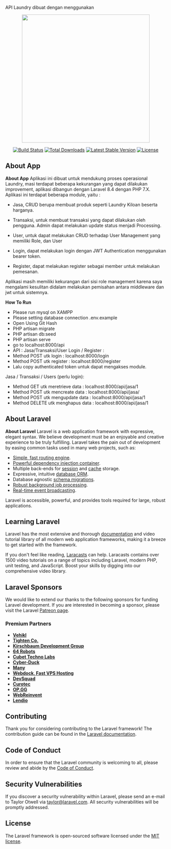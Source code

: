 API Laundry dibuat dengan menggunakan
<p align="center"><a href="https://laravel.com" target="_blank"><img src="https://raw.githubusercontent.com/laravel/art/master/logo-lockup/5%20SVG/2%20CMYK/1%20Full%20Color/laravel-logolockup-cmyk-red.svg" width="400"></a></p>

<p align="center">
<a href="https://travis-ci.org/laravel/framework"><img src="https://travis-ci.org/laravel/framework.svg" alt="Build Status"></a>
<a href="https://packagist.org/packages/laravel/framework"><img src="https://img.shields.io/packagist/dt/laravel/framework" alt="Total Downloads"></a>
<a href="https://packagist.org/packages/laravel/framework"><img src="https://img.shields.io/packagist/v/laravel/framework" alt="Latest Stable Version"></a>
<a href="https://packagist.org/packages/laravel/framework"><img src="https://img.shields.io/packagist/l/laravel/framework" alt="License"></a>
</p>


## About App
<b>About App</b>
Aplikasi ini dibuat untuk mendukung proses operasional Laundry, masi terdapat beberapa kekurangan yang dapat dilakukan improvement, aplikasi dibangun dengan Laravel 8.4 dengan PHP 7.X. Aplikasi ini terdapat beberapa module, yaitu :
- Jasa, CRUD berupa membuat produk seperti Laundry Kiloan beserta harganya.
- Transaksi, untuk membuat transaksi yang dapat dilakukan oleh pengguna. Admin dapat melakukan update status menjadi Processing.
- User, untuk dapat melakukan CRUD terhadap User Management yang memiliki Role, dan User

- Login, dapat melakukan login dengan JWT Authentication menggunakan bearer token.
- Register, dapat melakukan register sebagai member untuk melakukan pemesanan.

Aplikasi masih memiliki kekurangan dari sisi role management karena saya mengalami kesulitan didalam melakukan pemisahan antara middleware dan jwt untuk sistemnya.

<b>How To Run</b>
- Please run mysql on XAMPP
- Please setting database connection .env.example
- Open Using Git Hash
- PHP artisan migrate
- PHP artisan db:seed
- PHP artisan serve
- go to localhost:8000/api
- API : Jasa/Transaksi/User
Login / Register :
- Method POST utk login : localhost:8000/login
- Method POST utk register : localhost:8000/register
- Lalu copy authenticated token untuk dapat mengakses module.

Jasa / Transaksi / Users (perlu login):
- Method GET utk meretrieve data : localhost:8000/api/jasa/1
- Method POST utk mencreate data : localhost:8000/api/jasa/
- Method POST utk mengupdate data : localhost:8000/api/jasa/1
- Method DELETE utk menghapus data : localhost:8000/api/jasa/1

## About Laravel
<b>About Laravel</b>
Laravel is a web application framework with expressive, elegant syntax. We believe development must be an enjoyable and creative experience to be truly fulfilling. Laravel takes the pain out of development by easing common tasks used in many web projects, such as:

- [Simple, fast routing engine](https://laravel.com/docs/routing).
- [Powerful dependency injection container](https://laravel.com/docs/container).
- Multiple back-ends for [session](https://laravel.com/docs/session) and [cache](https://laravel.com/docs/cache) storage.
- Expressive, intuitive [database ORM](https://laravel.com/docs/eloquent).
- Database agnostic [schema migrations](https://laravel.com/docs/migrations).
- [Robust background job processing](https://laravel.com/docs/queues).
- [Real-time event broadcasting](https://laravel.com/docs/broadcasting).

Laravel is accessible, powerful, and provides tools required for large, robust applications.

## Learning Laravel

Laravel has the most extensive and thorough [documentation](https://laravel.com/docs) and video tutorial library of all modern web application frameworks, making it a breeze to get started with the framework.

If you don't feel like reading, [Laracasts](https://laracasts.com) can help. Laracasts contains over 1500 video tutorials on a range of topics including Laravel, modern PHP, unit testing, and JavaScript. Boost your skills by digging into our comprehensive video library.

## Laravel Sponsors

We would like to extend our thanks to the following sponsors for funding Laravel development. If you are interested in becoming a sponsor, please visit the Laravel [Patreon page](https://patreon.com/taylorotwell).

### Premium Partners

- **[Vehikl](https://vehikl.com/)**
- **[Tighten Co.](https://tighten.co)**
- **[Kirschbaum Development Group](https://kirschbaumdevelopment.com)**
- **[64 Robots](https://64robots.com)**
- **[Cubet Techno Labs](https://cubettech.com)**
- **[Cyber-Duck](https://cyber-duck.co.uk)**
- **[Many](https://www.many.co.uk)**
- **[Webdock, Fast VPS Hosting](https://www.webdock.io/en)**
- **[DevSquad](https://devsquad.com)**
- **[Curotec](https://www.curotec.com/services/technologies/laravel/)**
- **[OP.GG](https://op.gg)**
- **[WebReinvent](https://webreinvent.com/?utm_source=laravel&utm_medium=github&utm_campaign=patreon-sponsors)**
- **[Lendio](https://lendio.com)**

## Contributing

Thank you for considering contributing to the Laravel framework! The contribution guide can be found in the [Laravel documentation](https://laravel.com/docs/contributions).

## Code of Conduct

In order to ensure that the Laravel community is welcoming to all, please review and abide by the [Code of Conduct](https://laravel.com/docs/contributions#code-of-conduct).

## Security Vulnerabilities

If you discover a security vulnerability within Laravel, please send an e-mail to Taylor Otwell via [taylor@laravel.com](mailto:taylor@laravel.com). All security vulnerabilities will be promptly addressed.

## License

The Laravel framework is open-sourced software licensed under the [MIT license](https://opensource.org/licenses/MIT).
